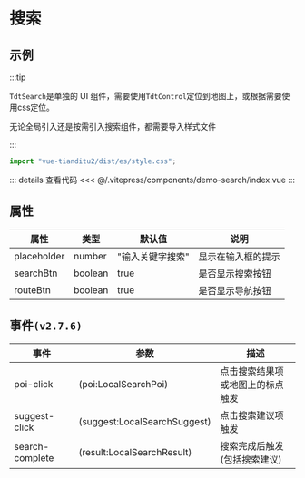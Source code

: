 # 搜索

## 示例

:::tip

`TdtSearch`是单独的 UI 组件，需要使用`TdtControl`定位到地图上，或根据需要使用css定位。

无论全局引入还是按需引入搜索组件，都需要导入样式文件

:::

```js
import "vue-tianditu2/dist/es/style.css";
```

<demo-search></demo-search>

::: details 查看代码
<<< @/.vitepress/components/demo-search/index.vue
:::

## 属性

| 属性          | 类型      | 默认值       | 说明        |
|-------------|---------|-----------|-----------|
| placeholder | number  | "输入关键字搜索" | 显示在输入框的提示 |
| searchBtn   | boolean | true      | 是否显示搜索按钮  |
| routeBtn    | boolean | true      | 是否显示导航按钮  |

## 事件`(v2.7.6)`

| 事件              | 参数                           | 描述               |
|-----------------|------------------------------|------------------|
| poi-click       | (poi:LocalSearchPoi)         | 点击搜索结果项或地图上的标点触发 |
| suggest-click   | (suggest:LocalSearchSuggest) | 点击搜索建议项触发        |
| search-complete | (result:LocalSearchResult)   | 搜索完成后触发(包括搜索建议)  |
